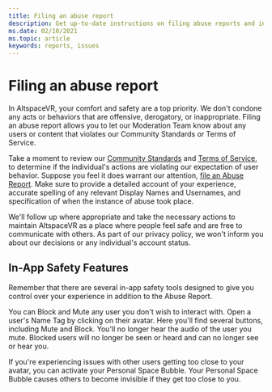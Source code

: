 ```yaml
---
title: Filing an abuse report
description: Get up-to-date instructions on filing abuse reports and in-app safety features for AltspaceVR.
ms.date: 02/10/2021
ms.topic: article
keywords: reports, issues
---
```


# Filing an abuse report

In AltspaceVR, your comfort and safety are a top priority. We don't condone any acts or behaviors that are offensive, derogatory, or inappropriate. Filing an abuse report allows you to let our Moderation Team know about any users or content that violates our Community Standards or Terms of Service.

Take a moment to review our [Community Standards](community-standards.md) and [Terms of Service](https://altvr.com/terms-of-service/#:~:text=1%20Consideration.%20AltVR%20currently%20provides%20free%20access%20to,...%205%20Eligibility.%20...%206%20Additional%20Terms.%20), to determine if the individual's actions are violating our expectation of user behavior. Suppose you feel it does warrant our attention, [file an Abuse Report](https://help.altvr.com/hc/requests/new?ticket_form_id=360000032154). Make sure to provide a detailed account of your experience, accurate spelling of any relevant Display Names and Usernames, and specification of when the instance of abuse took place. 

We'll follow up where appropriate and take the necessary actions to maintain AltspaceVR as a place where people feel safe and are free to communicate with others. As part of our privacy policy, we won't inform you about our decisions or any individual's account status.

## In-App Safety Features

Remember that there are several in-app safety tools designed to give you control over your experience in addition to the Abuse Report. 

You can Block and Mute any user you don't wish to interact with. Open a user's Name Tag by clicking on their avatar. Here you'll find several buttons, including Mute and Block. You'll no longer hear the audio of the user you mute. Blocked users will no longer be seen or heard and can no longer see or hear you. 

If you're experiencing issues with other users getting too close to your avatar, you can activate your Personal Space Bubble. Your Personal Space Bubble causes others to become invisible if they get too close to you. 